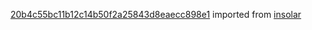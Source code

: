 [20b4c55bc11b12c14b50f2a25843d8eaecc898e1](https://github.com/insolar/insolar/commit/20b4c55bc11b12c14b50f2a25843d8eaecc898e1) imported from [insolar](https://github.com/insolar/insolar)
